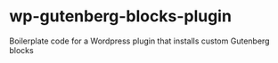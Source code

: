 # wp-gutenberg-blocks-plugin
Boilerplate code for a Wordpress plugin that installs custom Gutenberg blocks
